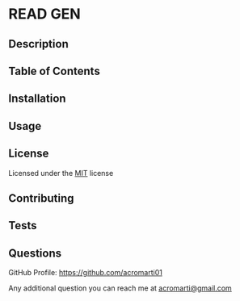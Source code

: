 # READ GEN

## Description


## Table of Contents


## Installation


## Usage


## License

Licensed under the <a href="./LICENSE">MIT</a> license


## Contributing


## Tests


## Questions

GitHub Profile: <a href="https://github.com/acromarti01">https://github.com/acromarti01</a>

Any additional question you can reach me at <u>acromarti@gmail.com</u>

